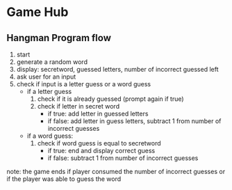 # Game Hub

## Hangman Program flow
1. start
2. generate a random word
3. display: secretword, guessed letters, number of incorrect guessed left
4. ask user for an input
5. check if input is a letter guess or a word guess
    - if a letter guess
        1. check if it is already guessed (prompt again if true)
        2. check if letter in secret word
            - if true: add letter in guessed letters
            - if false: add letter in guess letters, subtract 1 from number of incorrect guesses
    - if a word guess:
        1. check if word guess is equal to secretword
            - if true: end and display correct guess
            - if false: subtract 1 from number of incorrect guesses

note: the game ends if player consumed the number of incorrect guesses or if the player was able to guess the word


